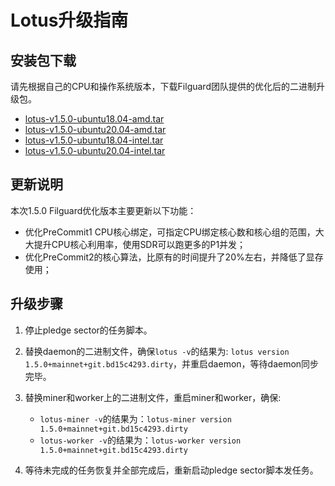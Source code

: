 # Lotus升级指南

## 安装包下载
请先根据自己的CPU和操作系统版本，下载Filguard团队提供的优化后的二进制升级包。
- [lotus-v1.5.0-ubuntu18.04-amd.tar](https://cs-cn-filecoin.oss-cn-beijing.aliyuncs.com/filguard/amd-7302-ubuntu-1804/lotus-v1.5.0-ubuntu18.04-amd-7302.tar)
- [lotus-v1.5.0-ubuntu20.04-amd.tar](https://cs-cn-filecoin.oss-cn-beijing.aliyuncs.com/filguard/amd-7302-ubuntu-2004/lotus-v1.5.0-ubuntu20.04-amd-7302.tar)
- [lotus-v1.5.0-ubuntu18.04-intel.tar](https://cs-cn-filecoin.oss-cn-beijing.aliyuncs.com/filguard/intel-2678-ubuntu-1804/lotus-v1.5.0-ubuntu18.04-intel-2678.tar)
- [lotus-v1.5.0-ubuntu20.04-intel.tar](https://cs-cn-filecoin.oss-cn-beijing.aliyuncs.com/filguard/intel-2678-ubuntu-2004/lotus-v1.5.0-ubuntu20.04-intel-2678.tar)

## 更新说明
本次1.5.0 Filguard优化版本主要更新以下功能：
- 优化PreCommit1 CPU核心绑定，可指定CPU绑定核心数和核心组的范围，大大提升CPU核心利用率，使用SDR可以跑更多的P1并发；
- 优化PreCommit2的核心算法，比原有的时间提升了20%左右，并降低了显存使用；

## 升级步骤
1. 停止pledge sector的任务脚本。
2. 替换daemon的二进制文件，确保`lotus -v`的结果为: `lotus version 1.5.0+mainnet+git.bd15c4293.dirty`，并重启daemon，等待daemon同步完毕。
3. 替换miner和worker上的二进制文件，重启miner和worker，确保:
    - `lotus-miner -v`的结果为：`lotus-miner version 1.5.0+mainnet+git.bd15c4293.dirty`
    - `lotus-worker -v`的结果为：`lotus-worker version 1.5.0+mainnet+git.bd15c4293.dirty`
  
4. 等待未完成的任务恢复并全部完成后，重新启动pledge sector脚本发任务。